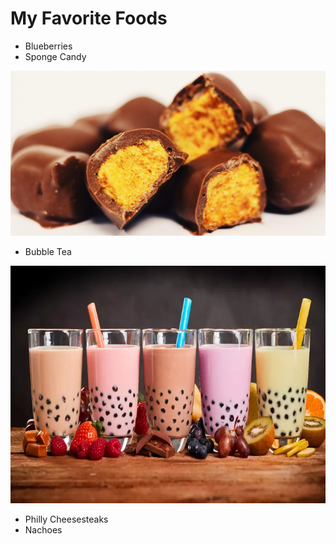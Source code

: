 # My Favorite Foods

* Blueberries
* Sponge Candy

![Sponge Candy](SpongeCandy.jpg)
* Bubble Tea

![Bubble Tea](BubbleTea.jpg)
* Philly Cheesesteaks
* Nachoes
